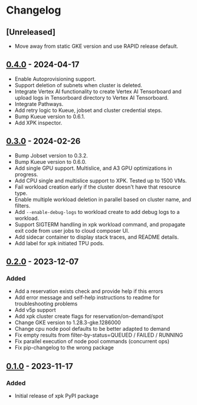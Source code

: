 <!--
 Copyright 2023 Google LLC

 Licensed under the Apache License, Version 2.0 (the "License");
 you may not use this file except in compliance with the License.
 You may obtain a copy of the License at

      https://www.apache.org/licenses/LICENSE-2.0

 Unless required by applicable law or agreed to in writing, software
 distributed under the License is distributed on an "AS IS" BASIS,
 WITHOUT WARRANTIES OR CONDITIONS OF ANY KIND, either express or implied.
 See the License for the specific language governing permissions and
 limitations under the License.
 -->
# Changelog

<!--

Changelog follow the https://keepachangelog.com/ standard (at least the headers)

This allow to:

* auto-parsing release notes during the automated releases from github-action:
  https://github.com/marketplace/actions/pypi-github-auto-release
* Have clickable headers in the rendered markdown

To release a new version (e.g. from `1.0.0` -> `2.0.0`):

* Create a new `# [2.0.0] - YYYY-MM-DD` header and detail the changes to be released.
* At the end of the file:
  * Define the new link url:
  `[2.0.0]: https://github.com/google/xpk/compare/v1.0.0...v2.0.0`

-->

## [Unreleased]
- Move away from static GKE version and use RAPID release default.

## [0.4.0] - 2024-04-17
- Enable Autoprovisioning support.
- Support deletion of subnets when cluster is deleted.
- Integrate Vertex AI functionality to create Vertex AI Tensorboard and upload logs in Tensorboard directory to Vertex AI Tensorboard.
- Integrate Pathways.
- Add retry logic to Kueue, jobset and cluster credential steps.
- Bump Kueue version to 0.6.1.
- Add XPK inspector.

## [0.3.0] - 2024-02-26

- Bump Jobset version to 0.3.2.
- Bump Kueue version to 0.6.0.
- Add single GPU support. Multislice, and A3 GPU optimizations in progress.
- Add CPU single and multislice support to XPK. Tested up to 1500 VMs.
- Fail workload creation early if the cluster doesn't have that resource type.
- Enable multiple workload deletion in parallel based on cluster name, and filters.
- Add `--enable-debug-logs` to workload create to add debug logs to a workload.
- Support SIGTERM handling in xpk workload command, and propagate exit code from
  user jobs to cloud composer UI.
- Add sidecar container to display stack traces, and README details.
- Add label for xpk initiated TPU pods.

## [0.2.0] - 2023-12-07

### Added
- Add a reservation exists check and provide help if this errors
- Add error message and self-help instructions to readme for troubleshooting problems
- Add v5p support
- Add xpk cluster create flags for reservation/on-demand/spot
- Change GKE version to 1.28.3-gke.1286000
- Change cpu node pool defaults to be better adapted to demand
- Fix empty results from filter-by-status=QUEUED / FAILED / RUNNING
- Fix parallel execution of node pool commands (concurrent ops)
- Fix pip-changelog to the wrong package

## [0.1.0] - 2023-11-17

### Added
- Initial release of xpk PyPI package

[0.1.0]: https://github.com/google/xpk/releases/tag/v0.1.0
[0.2.0]: https://github.com/google/xpk/compare/v0.1.0...v0.2.0
[0.3.0]: https://github.com/google/xpk/compare/v0.2.0...v0.3.0
[0.4.0]: https://github.com/google/xpk/compare/v0.3.0...v0.4.0
